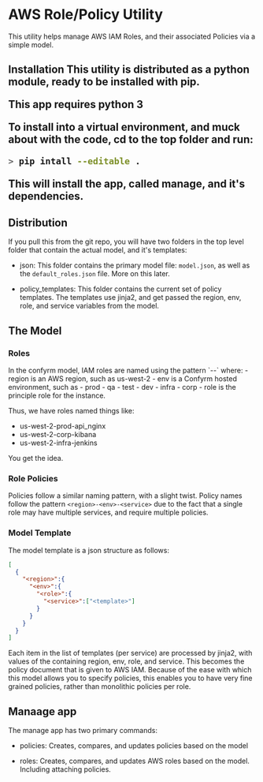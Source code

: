 <h1> AWS Role/Policy Utility</h1>

This utility helps manage AWS IAM Roles, and their associated Policies
via a simple model.

<h2>Installation</h>
This utility is distributed as a python module, ready to be installed with pip.

This app requires python 3

To install into a virtual environment, and muck about with the code, cd to
the top folder and run:

```bash
> pip intall --editable .
```
This will install the app, called manage, and it's dependencies.

<h2>Distribution</h2>

If you pull this from the git repo, you will have two folders in the top level
folder that contain the actual model, and it's templates:

- json: This folder contains the primary model file: `model.json`, as well
as the `default_roles.json` file.  More on this later.

- policy_templates: This folder contains the current set of policy templates. The
templates use jinja2, and get passed the region, env, role, and service variables
from the model.


<h2>The Model</h2>

<h3>Roles</h3>
In the confyrm model, IAM roles are named using the pattern `<region>-<env>-<role>`
where:
- region is an AWS region, such as us-west-2
- env is a Confyrm hosted environment, such as
 - prod
 - qa
 - test
 - dev
 - infra
 - corp
- role is the principle role for the instance.

Thus, we have roles named things like:
- us-west-2-prod-api_nginx
- us-west-2-corp-kibana
- us-west-2-infra-jenkins

You get the idea.

<h3>Role Policies</h3>

Policies follow a similar naming pattern, with a slight twist.  Policy names
follow the pattern `<region>-<env>-<service>` due to the fact that a single role
may have multiple services, and require multiple policies.

<h3>Model Template</h3>
The model template is a json structure as follows:

```json
[
  {
    "<region>":{
      "<env>":{
        "<role>":{
          "<service>":["<template>"]
        }
      }
    }
  }
]
```
Each item in the list of templates (per service) are processed by jinja2, with
values of the containing region, env, role, and service.  This becomes the
policy document that is given to AWS IAM.  Because of the ease with which this
model allows you to specify policies, this enables you to have very fine grained
policies, rather than monolithic policies per role.

<h2>Manaage app</h2>
The manage app has two primary commands:

- policies: Creates, compares, and updates policies based on the model

- roles: Creates, compares, and updates AWS roles based on the model. Including
attaching policies.
